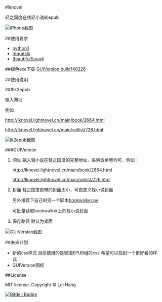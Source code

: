 #lknovel

轻之国度在线轻小说转epub

![iPhone截图](https://raw.github.com/bebound/lknovel/master/screenShot/2.PNG)

##使用要求

- [python3](http://www.python.org/getit/ "python3")
- [requests](http://docs.python-requests.org/en/latest/ "requests")
- [BeautifulSoup4](http://www.crummy.com/software/BeautifulSoup/ "BeautifulSoup4")

##绿色exe下载
[GUIVersion build140226](https://mega.co.nz/#!HBczgRRD!DKZHNSqUVoogZrvmA97DRQkk4i5smC3JPbG4oXtv4z4)

##使用说明

###lk2epub

输入网址

例如：

http://lknovel.lightnovel.cn/main/book/2664.html

http://lknovel.lightnovel.cn/main/vollist/726.html

![lk2epub截图](https://raw.github.com/bebound/lknovel/master/screenShot/1.PNG)

###GUIVersion

1. 网址 输入轻小说在轻之国度的完整地址，系列或单卷均可，例如：

    http://lknovel.lightnovel.cn/main/book/2664.html

    http://lknovel.lightnovel.cn/main/vollist/726.html

2. 封面 轻之国度自带的封面太小，可自定义轻小说封面

    另外推荐下自己的另一个脚本[bookwalker.py](https://github.com/bebound/scripts)

	可批量获取bookwalker上的轻小说封面

3. 保存路径 默认为桌面

![GUIVersion截图](https://raw.github.com/bebound/lknovel/master/screenShot/3.png)


##未来计划


- 新的css样式 目前使用的是轻国EPUB组的css 希望可以找到一个更好看的样式
- GUIVersion图标


##License

MIT license. Copyright © Lei Hang

[![Bitdeli Badge](https://d2weczhvl823v0.cloudfront.net/bebound/lknovel/trend.png)](https://bitdeli.com/free "Bitdeli Badge")

